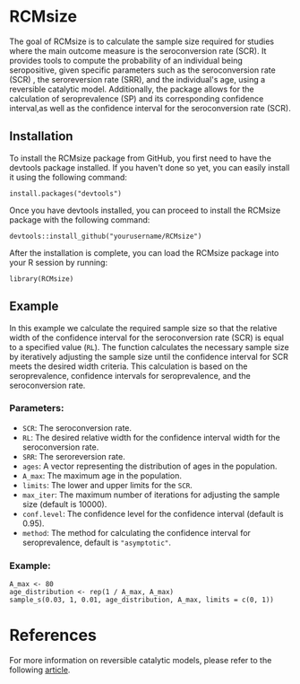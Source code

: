 
# RCMsize

<!-- badges: start -->
<!-- badges: end -->

The goal of RCMsize is to calculate the sample size required for studies where the main outcome measure is the seroconversion rate (SCR).
It provides tools to compute the probability of an individual being seropositive, given specific parameters such as the seroconversion rate (SCR) , the seroreversion rate (SRR), and the individual's age, using a reversible catalytic model.
Additionally, the package allows for the calculation of seroprevalence (SP) and its corresponding confidence interval,as well as the confidence interval for the seroconversion rate (SCR).

## Installation

To install the RCMsize package from GitHub, you first need to have the devtools package installed. If you haven't done so yet, you can easily install it using the following command:
```{r, eval=FALSE}
install.packages("devtools")
```
Once you have devtools installed, you can proceed to install the RCMsize package with the following command:
```{r, eval=FALSE}
devtools::install_github("yourusername/RCMsize")
```
After the installation is complete, you can load the RCMsize package into your R session by running:

```{r setup}
library(RCMsize)
```


## Example

In this example we calculate the required sample size so that the relative width of the confidence interval for the seroconversion rate (SCR) is equal to a specified value (`RL`). The function calculates the necessary sample size by iteratively adjusting the sample size until the confidence interval for SCR meets the desired width criteria. This calculation is based on the seroprevalence, confidence intervals for seroprevalence, and the seroconversion rate.

### Parameters:
- `SCR`: The seroconversion rate.
- `RL`: The desired relative width for the confidence interval width for the seroconversion rate.
- `SRR`: The seroreversion rate.
- `ages`: A vector representing the distribution of ages in the population.
- `A_max`: The maximum age in the population.
- `limits`: The lower and upper limits for the `SCR`.
- `max_iter`: The maximum number of iterations for adjusting the sample size (default is 10000).
- `conf.level`: The confidence level for the confidence interval (default is 0.95).
- `method`: The method for calculating the confidence interval for seroprevalence, default is `"asymptotic"`.


### Example:

```{r}
A_max <- 80
age_distribution <- rep(1 / A_max, A_max)
sample_s(0.03, 1, 0.01, age_distribution, A_max, limits = c(0, 1))
```

# References

For more information on reversible catalytic models, please refer to the following [article](https://rdcu.be/d0lp5).


